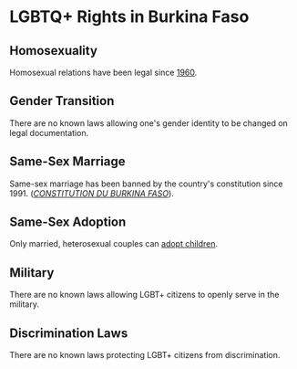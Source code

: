 # LGBTQ+ Rights in Burkina Faso

## Homosexuality
Homosexual relations have been legal since [1960](https://ilga.org/downloads/2017/ILGA_State_Sponsored_Homophobia_2017_WEB.pdf).

## Gender Transition
There are no known laws allowing one's gender identity to be changed on legal documentation.

## Same-Sex Marriage
Same-sex marriage has been banned by the country's constitution since 1991. ([*CONSTITUTION DU BURKINA FASO*](https://web.archive.org/web/20100727171252/http://www.law.yale.edu/rcw/rcw/jurisdictions/afw/burkinafaso/Burkina_Faso_Const.doc)).

## Same-Sex Adoption
Only married, heterosexual couples can [adopt children](https://archive.vn/20130217150528/http://adoption.state.gov/country_information/country_specific_info.php?country-select=burkina_faso).

## Military
There are no known laws allowing LGBT+ citizens to openly serve in the military.

## Discrimination Laws
There are no known laws protecting LGBT+ citizens from discrimination.

